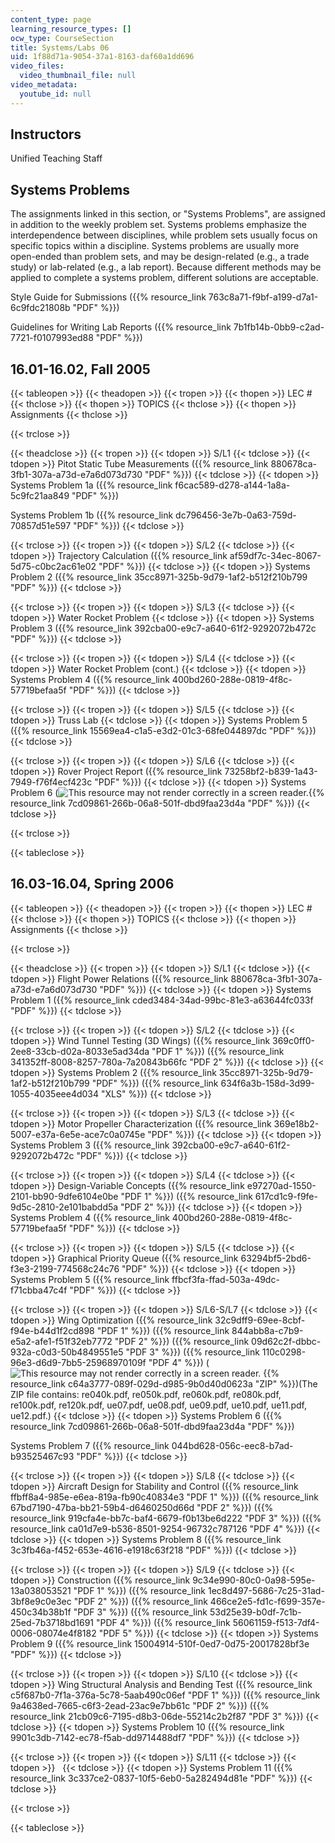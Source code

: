```yaml
---
content_type: page
learning_resource_types: []
ocw_type: CourseSection
title: Systems/Labs 06
uid: 1f88d71a-9054-37a1-8163-daf60a1dd696
video_files:
  video_thumbnail_file: null
video_metadata:
  youtube_id: null
---
```


Instructors
-----------

Unified Teaching Staff

Systems Problems
----------------

The assignments linked in this section, or "Systems Problems", are assigned in addition to the weekly problem set. Systems problems emphasize the interdependence between disciplines, while problem sets usually focus on specific topics within a discipline. Systems problems are usually more open-ended than problem sets, and may be design-related (e.g., a trade study) or lab-related (e.g., a lab report). Because different methods may be applied to complete a systems problem, different solutions are acceptable.

Style Guide for Submissions ({{% resource_link 763c8a71-f9bf-a199-d7a1-6c9fdc21808b "PDF" %}})

Guidelines for Writing Lab Reports ({{% resource_link 7b1fb14b-0bb9-c2ad-7721-f0107993ed88 "PDF" %}})

16.01-16.02, Fall 2005
----------------------

{{< tableopen >}}
{{< theadopen >}}
{{< tropen >}}
{{< thopen >}}
LEC #
{{< thclose >}}
{{< thopen >}}
TOPICS
{{< thclose >}}
{{< thopen >}}
Assignments
{{< thclose >}}

{{< trclose >}}

{{< theadclose >}}
{{< tropen >}}
{{< tdopen >}}
S/L1
{{< tdclose >}}
{{< tdopen >}}
Pitot Static Tube Measurements ({{% resource_link 880678ca-3fb1-307a-a73d-e7a6d073d730 "PDF" %}})
{{< tdclose >}}
{{< tdopen >}}
Systems Problem 1a ({{% resource_link f6cac589-d278-a144-1a8a-5c9fc21aa849 "PDF" %}})  
  
Systems Problem 1b ({{% resource_link dc796456-3e7b-0a63-759d-70857d51e597 "PDF" %}})
{{< tdclose >}}

{{< trclose >}}
{{< tropen >}}
{{< tdopen >}}
S/L2
{{< tdclose >}}
{{< tdopen >}}
Trajectory Calculation ({{% resource_link af59df7c-34ec-8067-5d75-c0bc2ac61e02 "PDF" %}})
{{< tdclose >}}
{{< tdopen >}}
Systems Problem 2 ({{% resource_link 35cc8971-325b-9d79-1af2-b512f210b799 "PDF" %}})
{{< tdclose >}}

{{< trclose >}}
{{< tropen >}}
{{< tdopen >}}
S/L3
{{< tdclose >}}
{{< tdopen >}}
Water Rocket Problem
{{< tdclose >}}
{{< tdopen >}}
Systems Problem 3 ({{% resource_link 392cba00-e9c7-a640-61f2-9292072b472c "PDF" %}})
{{< tdclose >}}

{{< trclose >}}
{{< tropen >}}
{{< tdopen >}}
S/L4
{{< tdclose >}}
{{< tdopen >}}
Water Rocket Problem (cont.)
{{< tdclose >}}
{{< tdopen >}}
Systems Problem 4 ({{% resource_link 400bd260-288e-0819-4f8c-57719befaa5f "PDF" %}})
{{< tdclose >}}

{{< trclose >}}
{{< tropen >}}
{{< tdopen >}}
S/L5
{{< tdclose >}}
{{< tdopen >}}
Truss Lab
{{< tdclose >}}
{{< tdopen >}}
Systems Problem 5 ({{% resource_link 15569ea4-c1a5-e3d2-01c3-68fe044897dc "PDF" %}})
{{< tdclose >}}

{{< trclose >}}
{{< tropen >}}
{{< tdopen >}}
S/L6
{{< tdclose >}}
{{< tdopen >}}
Rover Project Report ({{% resource_link 73258bf2-b839-1a43-7949-f76f4ecf423c "PDF" %}})
{{< tdclose >}}
{{< tdopen >}}
Systems Problem 6 (![This resource may not render correctly in a screen reader.](/images/inacessible.gif){{% resource_link 7cd09861-266b-06a8-501f-dbd9faa23d4a "PDF" %}})
{{< tdclose >}}

{{< trclose >}}

{{< tableclose >}}

16.03-16.04, Spring 2006
------------------------

{{< tableopen >}}
{{< theadopen >}}
{{< tropen >}}
{{< thopen >}}
LEC #
{{< thclose >}}
{{< thopen >}}
TOPICS
{{< thclose >}}
{{< thopen >}}
Assignments
{{< thclose >}}

{{< trclose >}}

{{< theadclose >}}
{{< tropen >}}
{{< tdopen >}}
S/L1
{{< tdclose >}}
{{< tdopen >}}
Flight Power Relations ({{% resource_link 880678ca-3fb1-307a-a73d-e7a6d073d730 "PDF" %}})
{{< tdclose >}}
{{< tdopen >}}
Systems Problem 1 ({{% resource_link cded3484-34ad-99bc-81e3-a63644fc033f "PDF" %}})
{{< tdclose >}}

{{< trclose >}}
{{< tropen >}}
{{< tdopen >}}
S/L2
{{< tdclose >}}
{{< tdopen >}}
Wind Tunnel Testing (3D Wings) ({{% resource_link 369c0ff0-2ee8-33cb-d02a-8033e5ad34da "PDF 1" %}}) ({{% resource_link 341352ff-8008-8257-780a-7a20843b66fc "PDF 2" %}})
{{< tdclose >}}
{{< tdopen >}}
Systems Problem 2 ({{% resource_link 35cc8971-325b-9d79-1af2-b512f210b799 "PDF" %}}) ({{% resource_link 634f6a3b-158d-3d99-1055-4035eee4d034 "XLS" %}})
{{< tdclose >}}

{{< trclose >}}
{{< tropen >}}
{{< tdopen >}}
S/L3
{{< tdclose >}}
{{< tdopen >}}
Motor Propeller Characterization ({{% resource_link 369e18b2-5007-e37a-6e5e-ace7c0a0745e "PDF" %}})
{{< tdclose >}}
{{< tdopen >}}
Systems Problem 3 ({{% resource_link 392cba00-e9c7-a640-61f2-9292072b472c "PDF" %}})
{{< tdclose >}}

{{< trclose >}}
{{< tropen >}}
{{< tdopen >}}
S/L4
{{< tdclose >}}
{{< tdopen >}}
Design-Variable Concepts ({{% resource_link e97270ad-1550-2101-bb90-9dfe6104e0be "PDF 1" %}}) ({{% resource_link 617cd1c9-f9fe-9d5c-2810-2e101babdd5a "PDF 2" %}})
{{< tdclose >}}
{{< tdopen >}}
Systems Problem 4 ({{% resource_link 400bd260-288e-0819-4f8c-57719befaa5f "PDF" %}})
{{< tdclose >}}

{{< trclose >}}
{{< tropen >}}
{{< tdopen >}}
S/L5
{{< tdclose >}}
{{< tdopen >}}
Graphical Priority Queue ({{% resource_link 63294bf5-2bd6-f3e3-2199-774568c24c76 "PDF" %}})
{{< tdclose >}}
{{< tdopen >}}
Systems Problem 5 ({{% resource_link ffbcf3fa-ffad-503a-49dc-f71cbba47c4f "PDF" %}})
{{< tdclose >}}

{{< trclose >}}
{{< tropen >}}
{{< tdopen >}}
S/L6-S/L7
{{< tdclose >}}
{{< tdopen >}}
Wing Optimization ({{% resource_link 32c9dff9-69ee-8cbf-f94e-b44d1f2cd898 "PDF 1" %}}) ({{% resource_link 844abb8a-c7b9-e5a2-afe1-f51f32eb7772 "PDF 2" %}}) ({{% resource_link 09d62c2f-dbbc-932a-c0d3-50b4849551e5 "PDF 3" %}}) ({{% resource_link 110c0298-96e3-d6d9-7bb5-25968970109f "PDF 4" %}}) (![This resource may not render correctly in a screen reader.](/images/inacessible.gif) {{% resource_link c64a3777-089f-029d-d985-9b0d40d0623a "ZIP" %}})(The ZIP file contains: re040k.pdf, re050k.pdf, re060k.pdf, re080k.pdf, re100k.pdf, re120k.pdf, ue07.pdf, ue08.pdf, ue09.pdf, ue10.pdf, ue11.pdf, ue12.pdf.)
{{< tdclose >}}
{{< tdopen >}}
Systems Problem 6 ({{% resource_link 7cd09861-266b-06a8-501f-dbd9faa23d4a "PDF" %}})  
  
Systems Problem 7 ({{% resource_link 044bd628-056c-eec8-b7ad-b93525467c93 "PDF" %}})
{{< tdclose >}}

{{< trclose >}}
{{< tropen >}}
{{< tdopen >}}
S/L8
{{< tdclose >}}
{{< tdopen >}}
Aircraft Design for Stability and Control ({{% resource_link ffbff8a4-985e-e6ea-819a-fb90c40834e3 "PDF 1" %}}) ({{% resource_link 67bd7190-47ba-bb21-59b4-d6460250d66d "PDF 2" %}}) ({{% resource_link 919cfa4e-bb7c-baf4-6679-f0b13be6d222 "PDF 3" %}}) ({{% resource_link ca01d7e9-b536-8501-9254-96732c787126 "PDF 4" %}})
{{< tdclose >}}
{{< tdopen >}}
Systems Problem 8 ({{% resource_link 3c3fb46a-f452-653e-4616-e1918c63f218 "PDF" %}})
{{< tdclose >}}

{{< trclose >}}
{{< tropen >}}
{{< tdopen >}}
S/L9
{{< tdclose >}}
{{< tdopen >}}
Construction ({{% resource_link 9c34e990-80c0-0a98-595e-13a038053521 "PDF 1" %}}) ({{% resource_link 1ec8d497-5686-7c25-31ad-3bf8e9c0e3ec "PDF 2" %}}) ({{% resource_link 466ce2e5-fd1c-f699-357e-450c34b38b1f "PDF 3" %}}) ({{% resource_link 53d25e39-b0df-7c1b-25ed-7b3718bd1691 "PDF 4" %}}) ({{% resource_link 56061159-f513-7df4-0006-08074e4f8182 "PDF 5" %}})
{{< tdclose >}}
{{< tdopen >}}
Systems Problem 9 ({{% resource_link 15004914-510f-0ed7-0d75-20017828bf3e "PDF" %}})
{{< tdclose >}}

{{< trclose >}}
{{< tropen >}}
{{< tdopen >}}
S/L10
{{< tdclose >}}
{{< tdopen >}}
Wing Structural Analysis and Bending Test ({{% resource_link c5f687b0-7f1a-376a-5c78-5aab490c06ef "PDF 1" %}}) ({{% resource_link 9a4638ed-7665-c6f3-2ead-23ac9e7bb61c "PDF 2" %}}) ({{% resource_link 21cb09c6-7195-d8b3-06de-55214c2b2f87 "PDF 3" %}})
{{< tdclose >}}
{{< tdopen >}}
Systems Problem 10 ({{% resource_link 9901c3db-7142-ec78-f5ab-dd9714488df7 "PDF" %}})
{{< tdclose >}}

{{< trclose >}}
{{< tropen >}}
{{< tdopen >}}
S/L11
{{< tdclose >}}
{{< tdopen >}}
 
{{< tdclose >}}
{{< tdopen >}}
Systems Problem 11 ({{% resource_link 3c337ce2-0837-10f5-6eb0-5a282494d81e "PDF" %}})
{{< tdclose >}}

{{< trclose >}}

{{< tableclose >}}